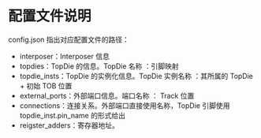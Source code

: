 # 配置文件说明

config.json 指出对应配置文件的路径：

- interposer：Interposer 信息
- topdies：TopDie 的信息。TopDie 名称 ：引脚映射
- topdie_insts：TopDie 的实例化信息。TopDie 实例名称 ：其所属的 TopDie + 初始 TOB 位置
- external_ports：外部端口信息。端口名称 ： Track 位置
- connections：连接关系。外部端口直接使用名称，TopDie 引脚使用 topdie_inst.pin_name 的形式给出
- reigster_adders：寄存器地址。
